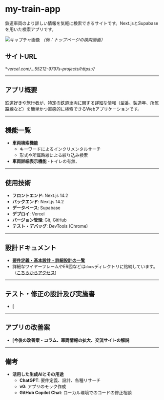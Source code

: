 # my-train-app

鉄道車両のより詳しい情報を気軽に検索できるサイトです。Next.jsとSupabaseを用いた検索アプリです。

![キャプチャ画像]([ここにスクリーンショットやGIFのパスを記述])
*（例：トップページの検索画面）*

## サイトURL

**vercel.com/…55212-9797s-projects/https://*


---

## アプリ概要

鉄道好きや旅行者が、特定の鉄道車両に関する詳細な情報（型番、製造年、所属路線など）を簡単かつ直感的に検索できるWebアプリケーションです。

---

## 機能一覧

- **車両検索機能**
  - キーワードによるインクリメンタルサーチ
  - 形式や所属路線による絞り込み検索
- **車両詳細表示機能**
  -トイレの有無、

---

## 使用技術

- **フロントエンド**: Next.js 14.2
- **バックエンド**: Next.js 14.2
- **データベース**: Supabase
- **デプロイ**: Vercel
- **バージョン管理**: Git, GitHub
- **テスト・デバッグ**: DevTools (Chrome)

---

## 設計ドキュメント

- **[要件定義・基本設計・詳細設計の一覧](https://docs.google.com/spreadsheets/d/1wUVArSaBLwzclRfJvASlJbYaWMFBQpoYvOS5TxKFnYI/edit?gid=983827669#gid=983827669)**
- 詳細なワイヤーフレームやER図などは`docs`ディレクトリに格納しています。（[こちらからアクセス]([docsディレクトリへのリンク]))

---

## テスト・修正の設計及び実施書

- **[**

---

## アプリの改善案

- **[今後の改善案・コラム、車両情報の拡大、交流サイトの解説**

---

## 備考

- **活用した生成AIとその用途**
  - **ChatGPT**: 要件定義、設計、各種リサーチ
  - **v0**: アプリのモック作成
  - **GitHub Copilot Chat**: ローカル環境でのコードの修正相談
